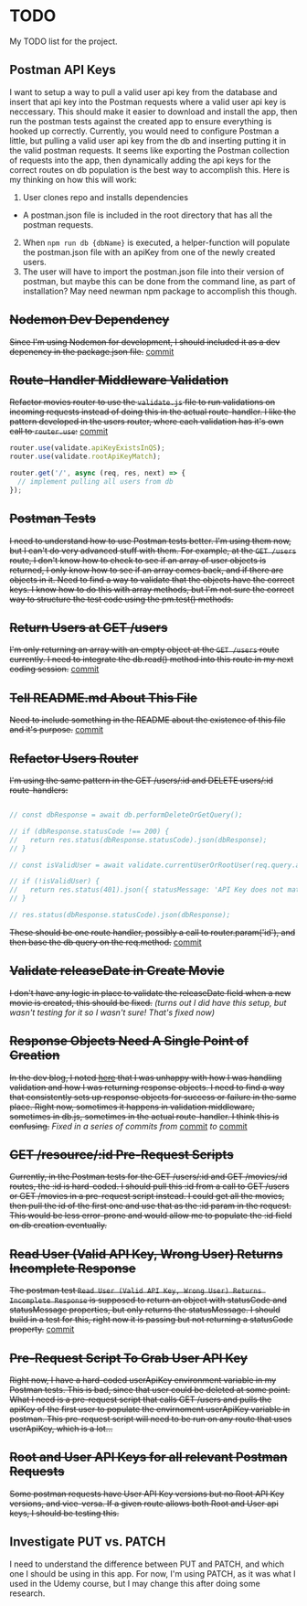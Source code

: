 # TODO

My TODO list for the project.

## Postman API Keys

I want to setup a way to pull a valid user api key from the database and insert that api key into the Postman requests where a valid user api key is neccessary. This should make it easier to download and install the app, then run the postman tests against the created app to ensure everything is hooked up correctly. Currently, you would need to configure Postman a little, but pulling a valid user api key from the db and inserting putting it in the valid postman requests. It seems like exporting the Postman collection of requests into the app, then dynamically adding the api keys for the correct routes on db population is the best way to accomplish this. Here is my thinking on how this will work:

1. User clones repo and installs dependencies
  - A postman.json file is included in the root directory that has all the postman requests.
2. When `npm run db {dbName}` is executed, a helper-function will populate the postman.json file with an apiKey from one of the newly created users.
3. The user will have to import the postman.json file into their version of postman, but maybe this can be done from the command line, as part of installation? May need newman npm package to accomplish this though.

## ~~Nodemon Dev Dependency~~

~~Since I'm using Nodemon for development, I should included it as a dev depenency in the package.json file.~~ [commit](https://github.com/Dayun123/movies-rest-api/commit/9b681233c0ce27a8edd97b5b3ab6d1e9d20062e7)

## ~~Route-Handler Middleware Validation~~

~~Refactor movies router to use the `validate.js` file to run validations on incoming requests instead of doing this in the actual route-handler. I like the pattern developed in the users router, where each validation has it's own call to `router.use`:~~ [commit](https://github.com/Dayun123/movies-rest-api/commit/9f64b05890598119353e780e6abd9b5a8dc6f989)

```javascript
router.use(validate.apiKeyExistsInQS);
router.use(validate.rootApiKeyMatch);

router.get('/', async (req, res, next) => {
  // implement pulling all users from db
});
```
## ~~Postman Tests~~

~~I need to understand how to use Postman tests better. I'm using them now, but I can't do very advanced stuff with them. For example, at the `GET /users` route, I don't know how to check to see if an array of user objects is returned, I only know how to see if an array comes back, and if there are objects in it. Need to find a way to validate that the objects have the correct keys. I know how to do this with array methods, but I'm not sure the correct way to structure the test code using the pm.test() methods.~~

## ~~Return Users at GET /users~~

~~I'm only returning an array with an empty object at the `GET /users` route currently. I need to integrate the db.read() method into this route in my next coding session.~~ [commit](https://github.com/Dayun123/movies-rest-api/commit/1b0ff9ff10349831ab4eda131ab46979f279e2a5)

## ~~Tell README.md About This File~~

~~Need to include something in the README about the existence of this file and it's purpose.~~ [commit](https://github.com/Dayun123/movies-rest-api/commit/54fc3526256fd8134275b3da355a97a3f49de673)

## ~~Refactor Users Router~~

~~I'm using the same pattern in the GET /users/:id and DELETE users/:id route-handlers:~~

```javascript

// const dbResponse = await db.performDeleteOrGetQuery();

// if (dbResponse.statusCode !== 200) {
//   return res.status(dbResponse.statusCode).json(dbResponse);
// }

// const isValidUser = await validate.currentUserOrRootUser(req.query.apiKey, dbResponse.user.apiKey);

// if (!isValidUser) {
//   return res.status(401).json({ statusMessage: 'API Key does not match the user id or the root user'});
// }

// res.status(dbResponse.statusCode).json(dbResponse);

```

~~These should be one route handler, possibly a call to router.param('id'), and then base the db query on the req.method.~~ [commit](https://github.com/Dayun123/movies-rest-api/commit/6ee0656a047c4a62cf780793a47ce91694de4a00)

## ~~Validate releaseDate in Create Movie~~

~~I don't have any logic in place to validate the releaseDate field when a new movie is created, this should be fixed.~~ *(turns out I did have this setup, but wasn't testing for it so I wasn't sure! That's fixed now)*

## ~~Response Objects Need A Single Point of Creation~~

~~In the dev blog, I noted [here](https://github.com/Dayun123/movies-rest-api/blob/master/dev-blog.md#get-usersid) that I was unhappy with how I was handling validation and how I was returning response objects. I need to find a way that consistently sets up response objects for success or failure in the same place. Right now, sometimes it happens in validation middleware, sometimes in db.js, sometimes in the actual route-handler. I think this is confusing.~~ *Fixed in a series of commits from* [commit](https://github.com/Dayun123/movies-rest-api/commit/3ad2290ac5e1bb14117874b3bfeda1a0421f14dc) *to* [commit](https://github.com/Dayun123/movies-rest-api/commit/bf1a942e4d3aa6229a3ccfdd8d4146717c76d7c1)

## ~~GET /resource/:id Pre-Request Scripts~~

~~Currently, in the Postman tests for the GET /users/:id and GET /movies/:id routes, the :id is hard-coded. I should pull this :id from a call to GET /users or GET /movies in a pre-request script instead. I could get all the movies, then pull the id of the first one and use that as the :id param in the request. This would be less error-prone and would allow me to populate the :id field on db creation eventually.~~

## ~~Read User (Valid API Key, Wrong User) Returns Incomplete Response~~

~~The postman test `Read User (Valid API Key, Wrong User) Returns Incomplete Response` is supposed to return an object with statusCode and statusMessage properties, but only returns the statusMessage. I should build in a test for this, right now it is passing but not returning a statusCode property.~~ [commit](https://github.com/Dayun123/movies-rest-api/commit/80507eb5e978e5cc33d148354286ca8850a45cf6)

## ~~Pre-Request Script To Grab User API Key~~

~~Right now, I have a hard-coded userApiKey environment variable in my Postman tests. This is bad, since that user could be deleted at some point. What I need is a pre-request script that calls GET /users and pulls the apiKey of the first user to populate the envirnoment userApiKey variable in postman. This pre-request script will need to be run on any route that uses userApiKey, which is a lot...~~

## ~~Root and User API Keys for all relevant Postman Requests~~

~~Some postman requests have User API Key versions but no Root API Key versions, and vice-versa. If a given route allows both Root and User api keys, I should be testing this.~~

## Investigate PUT vs. PATCH

I need to understand the difference between PUT and PATCH, and which one I should be using in this app. For now, I'm using PATCH, as it was what I used in the Udemy course, but I may change this after doing some research.